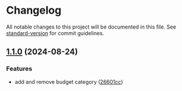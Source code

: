 # Changelog

All notable changes to this project will be documented in this file. See [standard-version](https://github.com/conventional-changelog/standard-version) for commit guidelines.

## [1.1.0](https://github.com/nicolaserrol/etala/compare/v1.0.0...v1.1.0) (2024-08-24)


### Features

* add and remove budget category ([26601cc](https://github.com/nicolaserrol/etala/commit/26601cc086b1f609e2abc2da6d34340157338dd4))
